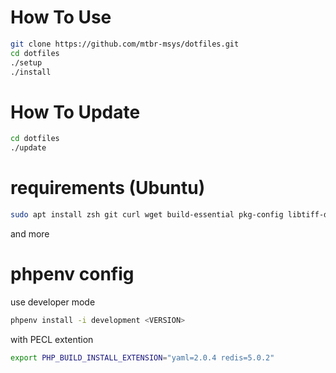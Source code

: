 # How To Use

```bash
git clone https://github.com/mtbr-msys/dotfiles.git
cd dotfiles
./setup
./install
```

# How To Update

```bash
cd dotfiles
./update
```

# requirements (Ubuntu)


```bash
sudo apt install zsh git curl wget build-essential pkg-config libtiff-dev libxml2-dev libxpm-dev libpam-dev tzdata locales-all　libsqlite3-dev　libssl-dev　libbz2-dev libcurl4-openssl-dev libpng-dev libonig-dev libreadline-dev libtidy-dev libxslt-dev　zip unzip libzip-dev
```


and more

# phpenv config

use developer mode

```bash
phpenv install -i development <VERSION>
```

with PECL extention

```bash
export PHP_BUILD_INSTALL_EXTENSION="yaml=2.0.4 redis=5.0.2"
```

